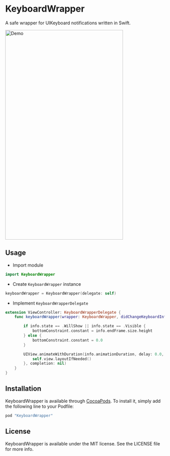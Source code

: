 # KeyboardWrapper
A safe wrapper for UIKeyboard notifications written in Swift.

<img src="https://raw.github.com/zummenix/KeyboardWrapper/master/demo.gif" alt="Demo" width="372" height="662"/>

## Usage

- Import module
```Swift
import KeyboardWrapper
```

- Create `KeyboardWrapper` instance
```Swift
keyboardWrapper = KeyboardWrapper(delegate: self)
```

- Implement `KeyboardWrapperDelegate`
```Swift
extension ViewController: KeyboardWrapperDelegate {
    func keyboardWrapper(wrapper: KeyboardWrapper, didChangeKeyboardInfo info: KeyboardInfo) {

        if info.state == .WillShow || info.state == .Visible {
            bottomConstraint.constant = info.endFrame.size.height
        } else {
            bottomConstraint.constant = 0.0
        }

        UIView.animateWithDuration(info.animationDuration, delay: 0.0, options: info.animationOptions, animations: { () -> Void in
            self.view.layoutIfNeeded()
        }, completion: nil)
    }
}
```

## Installation

KeyboardWrapper is available through [CocoaPods](http://cocoapods.org). To install
it, simply add the following line to your Podfile:

```ruby
pod "KeyboardWrapper"
```

## License

KeyboardWrapper is available under the MIT license. See the LICENSE file for more info.
